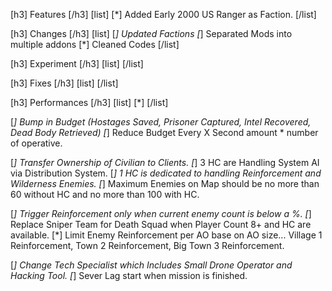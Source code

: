 [h3] Features [/h3]
[list]
    [*] Added Early 2000 US Ranger as Faction.
[/list]

[h3] Changes [/h3]
[list]
    [*] Updated Factions
    [*] Separated Mods into multiple addons
    [*] Cleaned Codes
[/list]

[h3] Experiment [/h3]
[list]
[/list]

[h3] Fixes [/h3]
[list]
[/list]



[h3] Performances [/h3]
[list]
    [*]
[/list]





[*] Bump in Budget (Hostages Saved, Prisoner Captured, Intel Recovered, Dead Body Retrieved)
[*] Reduce Budget Every X Second amount * number of operative.

[*] Transfer Ownership of Civilian to Clients. 
[*] 3 HC are Handling System AI via Distribution System.
[*] 1 HC is dedicated to handling Reinforcement and Wilderness Enemies.
[*] Maximum Enemies on Map should be no more than 60 without HC and no more than 100 with HC.

[*] Trigger Reinforcement only when current enemy count is below a %.
[*] Replace Sniper Team for Death Squad when Player Count 8+ and HC are available.
[*] Limit Enemy Reinforcement per AO base on AO size... Village 1 Reinforcement, Town 2 Reinforcement, Big Town 3 Reinforcement.

[*] Change Tech Specialist which Includes Small Drone Operator and Hacking Tool.
[*] Sever Lag start when mission is finished.


